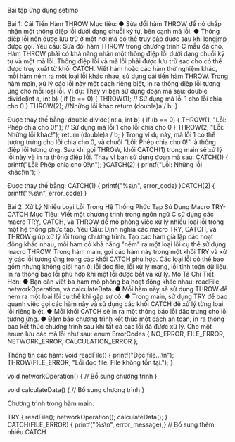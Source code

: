 Bài tập ứng dụng setjmp

Bài 1: Cải Tiến Hàm THROW
Mục tiêu:
●	Sửa đổi hàm THROW để nó chấp nhận một thông điệp lỗi dưới dạng chuỗi ký tự, bên cạnh mã lỗi.
●	Thông điệp lỗi nên được lưu trữ ở một nơi mà có thể truy cập được sau khi longjmp được gọi.
Yêu cầu:
	Sửa đổi hàm THROW trong chương trình C mẫu đã cho.
	Hàm THROW phải có khả năng nhận một thông điệp lỗi dưới dạng chuỗi ký tự và một mã lỗi.
	Thông điệp lỗi và mã lỗi phải được lưu trữ sao cho có thể được truy xuất từ khối CATCH.
	Viết hàm hoặc các hàm thử nghiệm khác, mỗi hàm ném ra một loại lỗi khác nhau, sử dụng cải tiến hàm THROW.
	Trong hàm main, xử lý các lỗi này một cách riêng biệt, in ra thông điệp lỗi tương ứng cho mỗi loại lỗi.
Ví dụ:
Thay vì bạn sử dụng đoạn mã sau:
double divide(int a, int b) {
   if (b == 0) {
       THROW(1); // Sử dụng mã lỗi 1 cho lỗi chia cho 0
   }
   THROW(2); //Những lỗi khác
   return (double)a / b;
}



Được thay thế bằng:
double divide(int a, int b) {
   if (b == 0) {
       THROW(1, "Lỗi: Phép chia cho 0!"); // Sử dụng mã lỗi 1 cho lỗi chia cho 0
   }
   THROW(2, "Lỗi: Những lỗi khác!");
   return (double)a / b;
}
Trong ví dụ này, mã lỗi 1 có thể tượng trưng cho lỗi chia cho 0, và chuỗi "Lỗi: Phép chia cho 0!" là thông điệp lỗi tương ứng. Sau khi gọi THROW, khối CATCH(1) trong main sẽ xử lý lỗi này và in ra thông điệp lỗi.
Thay vì bạn sử dụng đoạn mã sau:
CATCH(1) {
       printf("Lỗi: Phép chia cho 0!\n");
}CATCH(2) {
       printf("Lỗi: Những lỗi khác!\n");
   }

Được thay thế bằng:
CATCH(1) {
       printf("%s\n", error_code)
}CATCH(2) {
       printf("%s\n", error_code)
}

Bài 2: Xử Lý Nhiều Loại Lỗi Trong Hệ Thống Phức Tạp Sử Dụng Macro TRY-CATCH
Mục Tiêu:
Viết một chương trình trong ngôn ngữ C sử dụng các macro TRY, CATCH, và THROW để mô phỏng việc xử lý nhiều loại lỗi trong một hệ thống phức tạp.
Yêu Cầu:
	Định nghĩa các macro TRY, CATCH, và THROW giúp xử lý lỗi trong chương trình.
	Tạo các hàm giả lập các hoạt động khác nhau, mỗi hàm có khả năng "ném" ra một loại lỗi cụ thể sử dụng macro THROW.
	Trong hàm main, gọi các hàm này trong một khối TRY và xử lý các lỗi tương ứng trong các khối CATCH phù hợp.
	Các loại lỗi có thể bao gồm nhưng không giới hạn ở: lỗi đọc file, lỗi xử lý mạng, lỗi tính toán dữ liệu.
	In ra thông báo lỗi phù hợp khi một lỗi được bắt và xử lý.
Mô Tả Chi Tiết Hơn:
●	Bạn cần viết ba hàm mô phỏng ba hoạt động khác nhau: readFile, networkOperation, và calculateData.
●	Mỗi hàm này sẽ sử dụng THROW để ném ra một loại lỗi cụ thể khi gặp sự cố.
●	Trong main, sử dụng TRY để bao quanh việc gọi các hàm này và sử dụng các khối CATCH để xử lý từng loại lỗi riêng biệt.
●	Mỗi khối CATCH sẽ in ra một thông báo lỗi đặc trưng cho lỗi tương ứng.
●	Đảm bảo chương trình kết thúc một cách an toàn, in ra thông báo kết thúc chương trình sau khi tất cả các lỗi đã được xử lý.
Cho một enum lưu các mã lỗi như sau: 
 enum ErrorCodes { NO_ERROR, FILE_ERROR, NETWORK_ERROR, CALCULATION_ERROR };

Thông tin các hàm:
void readFile() {
    printf("Đọc file...\n");
    THROW(FILE_ERROR, "Lỗi đọc file: File không tồn tại.");
}

void networkOperation() {
    // Bổ sung chương trình
}

void calculateData() {
   // Bổ sung chương trình
}

Chương trình trong hàm main:

 TRY {
        readFile();
        networkOperation();
        calculateData();
    } CATCH(FILE_ERROR) {
        printf("%s\n", error_message);} // Bổ sung thêm nhiều CATCH

